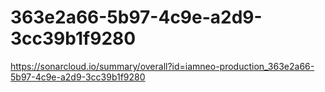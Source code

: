 # 363e2a66-5b97-4c9e-a2d9-3cc39b1f9280
https://sonarcloud.io/summary/overall?id=iamneo-production_363e2a66-5b97-4c9e-a2d9-3cc39b1f9280
